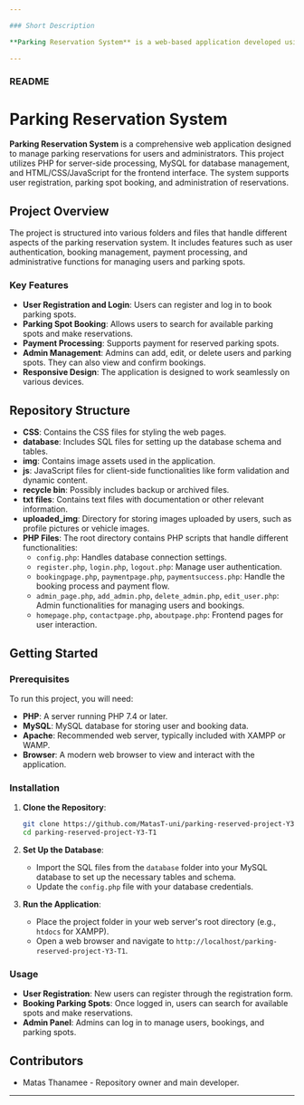 ```yaml
---

### Short Description

**Parking Reservation System** is a web-based application developed using PHP, MySQL, HTML, CSS, and JavaScript. The system allows users to book parking spots online, manage reservations, and handle administrative tasks, providing a complete solution for parking management.

---
```


### README

# Parking Reservation System

**Parking Reservation System** is a comprehensive web application designed to manage parking reservations for users and administrators. This project utilizes PHP for server-side processing, MySQL for database management, and HTML/CSS/JavaScript for the frontend interface. The system supports user registration, parking spot booking, and administration of reservations.

## Project Overview

The project is structured into various folders and files that handle different aspects of the parking reservation system. It includes features such as user authentication, booking management, payment processing, and administrative functions for managing users and parking spots.

### Key Features

- **User Registration and Login**: Users can register and log in to book parking spots.
- **Parking Spot Booking**: Allows users to search for available parking spots and make reservations.
- **Payment Processing**: Supports payment for reserved parking spots.
- **Admin Management**: Admins can add, edit, or delete users and parking spots. They can also view and confirm bookings.
- **Responsive Design**: The application is designed to work seamlessly on various devices.

## Repository Structure

- **CSS**: Contains the CSS files for styling the web pages.
- **database**: Includes SQL files for setting up the database schema and tables.
- **img**: Contains image assets used in the application.
- **js**: JavaScript files for client-side functionalities like form validation and dynamic content.
- **recycle bin**: Possibly includes backup or archived files.
- **txt files**: Contains text files with documentation or other relevant information.
- **uploaded_img**: Directory for storing images uploaded by users, such as profile pictures or vehicle images.
- **PHP Files**: The root directory contains PHP scripts that handle different functionalities:
  - `config.php`: Handles database connection settings.
  - `register.php`, `login.php`, `logout.php`: Manage user authentication.
  - `bookingpage.php`, `paymentpage.php`, `paymentsuccess.php`: Handle the booking process and payment flow.
  - `admin_page.php`, `add_admin.php`, `delete_admin.php`, `edit_user.php`: Admin functionalities for managing users and bookings.
  - `homepage.php`, `contactpage.php`, `aboutpage.php`: Frontend pages for user interaction.

## Getting Started

### Prerequisites

To run this project, you will need:

- **PHP**: A server running PHP 7.4 or later.
- **MySQL**: MySQL database for storing user and booking data.
- **Apache**: Recommended web server, typically included with XAMPP or WAMP.
- **Browser**: A modern web browser to view and interact with the application.

### Installation

1. **Clone the Repository**:
   ```bash
   git clone https://github.com/MatasT-uni/parking-reserved-project-Y3-T1.git
   cd parking-reserved-project-Y3-T1
   ```

2. **Set Up the Database**:
   - Import the SQL files from the `database` folder into your MySQL database to set up the necessary tables and schema.
   - Update the `config.php` file with your database credentials.

3. **Run the Application**:
   - Place the project folder in your web server's root directory (e.g., `htdocs` for XAMPP).
   - Open a web browser and navigate to `http://localhost/parking-reserved-project-Y3-T1`.

### Usage

- **User Registration**: New users can register through the registration form.
- **Booking Parking Spots**: Once logged in, users can search for available spots and make reservations.
- **Admin Panel**: Admins can log in to manage users, bookings, and parking spots.


## Contributors

- Matas Thanamee - Repository owner and main developer.

---
